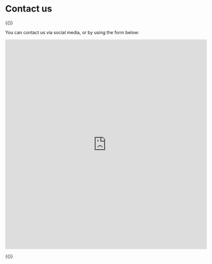 # Contact us

{{<rawhtml>}}

<p>
You can contact us via social media, or by using the form below:
</p>

<iframe src="https://docs.google.com/forms/d/e/1FAIpQLScR7HbsCfFbh8gOp3hCn2CuSbIGznXIWNxP6Ndt4DxBCI7Q1Q/viewform?embedded=true" width="640" height="667" scrolling="no" frameborder="0" marginheight="0" marginwidth="0">Loading…</iframe>

{{</rawhtml>}}

